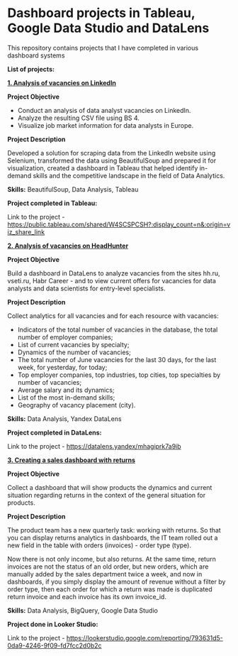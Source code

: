 # Dashboard projects in Tableau, Google Data Studio and DataLens

This repository contains projects that I have completed in various dashboard systems

**List of projects:**

[**1. Analysis of vacancies on LinkedIn**](https://github.com/TimurSalakhetdinov/Dashboard_projects/tree/main/Linkedin_vacancies_analysis)

**Project Objective**

- Conduct an analysis of data analyst vacancies on LinkedIn.
- Analyze the resulting CSV file using BS 4.
- Visualize job market information for data analysts in Europe.

**Project Description**

Developed a solution for scraping data from the LinkedIn website using Selenium, transformed the data using BeautifulSoup and prepared it for visualization, created a dashboard in Tableau that helped identify in-demand skills and the competitive landscape in the field of Data Analytics.

**Skills:** BeautifulSoup, Data Analysis, Tableau

**Project completed in Tableau:**

Link to the project - <https://public.tableau.com/shared/W4SCSPCSH?:display_count=n&:origin=viz_share_link>

[**2. Analysis of vacancies on HeadHunter**](https://github.com/TimurSalakhetdinov/Dashboard_projects/tree/main/HH_vacancies_analysis)

**Project Objective**

Build a dashboard in DataLens to analyze vacancies from the sites hh.ru, vseti.ru, Habr Career - and to view current offers for vacancies for data analysts and data scientists for entry-level specialists.

**Project Description**

Collect analytics for all vacancies and for each resource with vacancies:

- Indicators of the total number of vacancies in the database, the total number of employer companies;
- List of current vacancies by specialty;
- Dynamics of the number of vacancies;
- The total number of June vacancies for the last 30 days, for the last week, for yesterday, for today;
- Top employer companies, top industries, top cities, top specialties by number of vacancies;
- Average salary and its dynamics;
- List of the most in-demand skills;
- Geography of vacancy placement (city).

**Skills:** Data Analysis, Yandex DataLens

**Project completed in DataLens:**

Link to the project - <https://datalens.yandex/mhagiprk7a9ib>

[**3. Creating a sales dashboard with returns**](https://github.com/TimurSalakhetdinov/Dashboard_projects/tree/main/Google_data_studio_project)

**Project Objective**

Collect a dashboard that will show products the dynamics and current situation regarding returns in the context of the general situation for products.

**Project Description**

The product team has a new quarterly task: working with returns. So that you can display returns analytics in dashboards, the IT team rolled out a new field in the table with orders (invoices) - order type (type).

Now there is not only income, but also returns. At the same time, return invoices are not the status of an old order, but new orders, which are manually added by the sales department twice a week, and now in dashboards, if you simply display the amount of revenue without a filter by order type, then each order for which a return was made is duplicated return invoice and each invoice has its own invoice_id.

**Skills:** Data Analysis, BigQuery, Google Data Studio

**Project done in Looker Studio:**

Link to the project - <https://lookerstudio.google.com/reporting/793631d5-0da9-4246-9f09-fd7fcc2d0b2c>